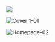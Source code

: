 
<img src="https://user-images.githubusercontent.com/67522615/138752631-efbff4f0-78e9-49c7-ad9f-8f5e87b64545.gif" /> 

  ![Cover 1-01](https://user-images.githubusercontent.com/67522615/138687872-c1f6d277-816b-442c-b62d-24e5dfcb798e.png)
 
<p align="center">
  


</p>


![Homepage-02](https://user-images.githubusercontent.com/67522615/138690644-e0aa183c-8958-4bbe-b994-7efbd9146e09.png)
